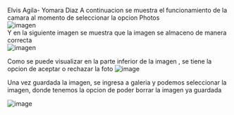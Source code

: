 Elvis Agila- Yomara Diaz
A continuacion se muestra el funcionamiento de la camara al momento de seleccionar la opcion Photos
<br>
![imagen](https://user-images.githubusercontent.com/55716749/128959646-afbb5b79-6054-452e-af79-3d5ddfb8b677.png)
<br>
Y en la siguiente imagen se muestra que la imagen se almaceno de manera correcta
<br>
![imagen](https://user-images.githubusercontent.com/55716749/128959744-26b46cf0-3cce-49ec-907b-3ae2524a3a89.png)

Como se puede visualizar en la parte inferior de la imagen , se tiene la opcion de aceptar o rechazar la foto
![image](https://user-images.githubusercontent.com/67065421/128967417-e86f5768-e35a-4071-b43a-3d43abcff216.png)

Una vez guardada la imagen, se ingresa a galeria y podemos seleccionar la imagen, donde tenemos la opcion de poder borrar la imagen ya guardada

![image](https://user-images.githubusercontent.com/67065421/128967538-9a1819be-ab93-4377-9c10-960281286ae8.png)


